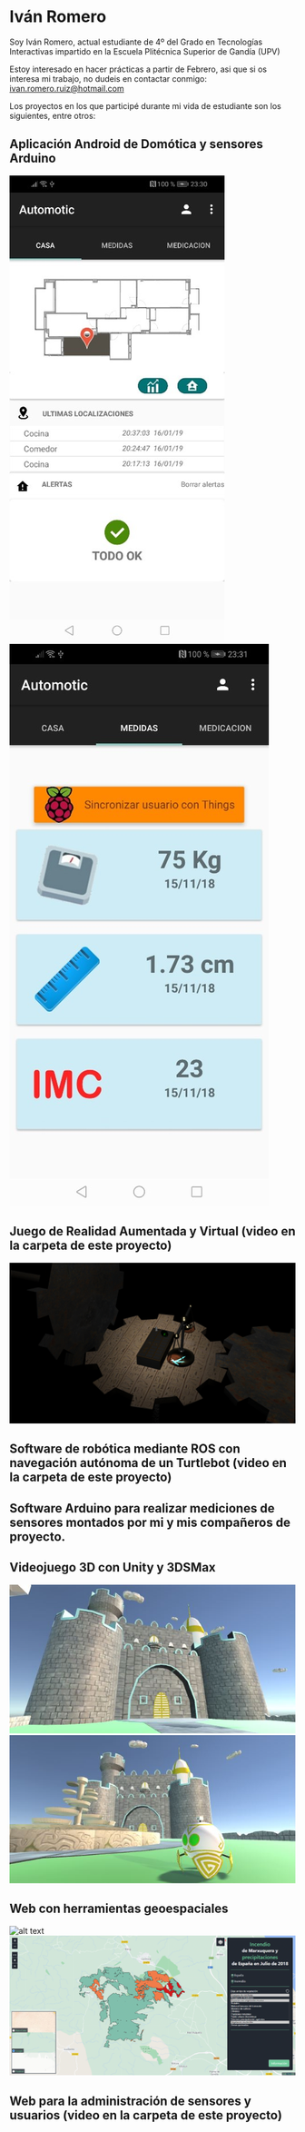 # Iván Romero

Soy Iván Romero, actual estudiante de 4º del Grado en Tecnologías Interactivas impartido en la Escuela Plitécnica Superior de Gandía (UPV)

Estoy interesado en hacer prácticas a partir de Febrero, asi que si os interesa mi trabajo, no dudeis en contactar conmigo:
ivan.romero.ruiz@hotmail.com

Los proyectos en los que participé durante mi vida de estudiante son los siguientes, entre otros:

Aplicación Android de Domótica y sensores Arduino
-
![alt text](https://raw.githubusercontent.com/IviRome/Portfolio/master/Aplicacion_Domotica/Vista_Rapida/Mapa.jpg)
![alt text](https://raw.githubusercontent.com/IviRome/Portfolio/master/Aplicacion_Domotica/Vista_Rapida/Medidas.jpg)

Juego de Realidad Aumentada y Virtual (video en la carpeta de este proyecto)
-
![alt text](https://raw.githubusercontent.com/IviRome/Portfolio/master/Juego_AR_VR/Vista_Rapida/Escena.jpg)

Software de robótica mediante ROS con navegación autónoma de un Turtlebot (video en la carpeta de este proyecto)
-
Software Arduino para realizar mediciones de sensores montados por mi y mis compañeros de proyecto.
-
Videojuego 3D con Unity y 3DSMax
-
![alt text](https://raw.githubusercontent.com/IviRome/Portfolio/master/Videojuego/Vista_Rapida/Castillo.jfif)
![alt text](https://raw.githubusercontent.com/IviRome/Portfolio/master/Videojuego/Vista_Rapida/Enemigo.jfif)

Web con herramientas geoespaciales
-
![alt text](https://raw.githubusercontent.com/IviRome/Portfolio/master/Web_Mapa_Informacion_Geografica/Vista_Rapida/España.PNG)
![alt text](https://raw.githubusercontent.com/IviRome/Portfolio/master/Web_Mapa_Informacion_Geografica/Vista_Rapida/Incendio.PNG)

Web para la administración de sensores y usuarios (video en la carpeta de este proyecto)
-
